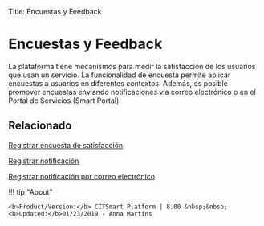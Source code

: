 Title: Encuestas y Feedback

# Encuestas y Feedback

La plataforma tiene mecanismos para medir la satisfacción de los usuarios que usan un servicio. La funcionalidad de encuesta permite aplicar encuestas a usuarios en diferentes contextos. Además, es posible promover encuestas enviando notificaciones vía correo electrónico o en el Portal de Servicios (Smart Portal).

## Relacionado

[Registrar encuesta de satisfacción][1]

[Registrar notificación][2]

[Registrar notificación por correo electrónico][3]


!!! tip "About"

    <b>Product/Version:</b> CITSmart Platform | 8.00 &nbsp;&nbsp;
    <b>Updated:</b>01/23/2019 - Anna Martins



[1]:/es-es/citsmart-platform-8/processes/portfolio-and-catalog/configuration/register-satisfaction-survey.html
[2]:/es-es/citsmart-platform-8/additional-features/communication-and-notification/notification/use/notification.html
[3]:/es-es/citsmart-platform-8/additional-features/communication-and-notification/email/register-email-notification.html
